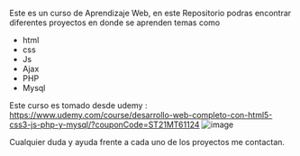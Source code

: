Este es un curso de Aprendizaje Web, en este Repositorio podras encontrar diferentes proyectos en donde se aprenden temas como
- html
- css
- Js
- Ajax
- PHP
- Mysql

Este curso es tomado desde udemy : https://www.udemy.com/course/desarrollo-web-completo-con-html5-css3-js-php-y-mysql/?couponCode=ST21MT61124
![image](https://github.com/Ale-pool/Desarrollo_web_Udemy/assets/92128223/dd15b25e-d7d8-4581-9d3f-4c31b6d3bd29)

Cualquier duda y ayuda frente a cada uno de los proyectos me contactan.
